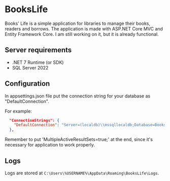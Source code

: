 # BooksLife
Books' Life is a simple application for libraries to manage their books, readers and borrows. The application is made with ASP.NET Core MVC and Entity Framework Core. I am still working on it, but it is already functional.

## Server requirements
- .NET 7 Runtime (or SDK)
- SQL Server 2022

## Configuration
In appsettings.json file put the connection string for your database as "DefaultConnection".

For example:
```json
  "ConnectionStrings": {
    "DefaultConnection": "Server=(localdb)\\mssqllocaldb;Database=BooksLife;Trusted_Connection=True;MultipleActiveResultSets=true;"
  },
```
Remember to put 'MultipleActiveResultSets=true;' at the end, since it's necessary for application to work properly.

## Logs
Logs are stored at `C:\Users\%USERNAME%\AppData\Roaming\BooksLife\Logs`.
